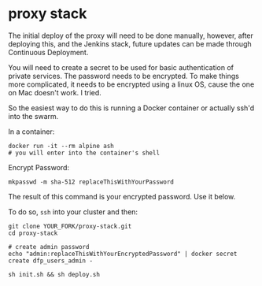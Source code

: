 # proxy stack

The initial deploy of the proxy will need to be done manually, however,
after deploying this, and the Jenkins stack, future updates can be made
through Continuous Deployment.

You will need to create a secret to be used for basic authentication of private services.
The password needs to be encrypted. To make things more complicated, it needs to be encrypted
using a linux OS, cause the one on Mac doesn't work. I tried. 

So the easiest way to do this is running a Docker container or actually ssh'd into the swarm.

In a container:
```
docker run -it --rm alpine ash
# you will enter into the container's shell
```

Encrypt Password:
```
mkpasswd -m sha-512 replaceThisWithYourPassword
```

The result of this command is your encrypted password. Use it below.

To do so, `ssh` into your cluster and then:

```
git clone YOUR_FORK/proxy-stack.git
cd proxy-stack

# create admin password
echo "admin:replaceThisWithYourEncryptedPassword" | docker secret create dfp_users_admin -

sh init.sh && sh deploy.sh
```

